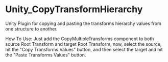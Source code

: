 # Unity_CopyTransformHierarchy

Unity Plugin for copying and pasting the transforms hierarchy values from one structure to another.

How To Use: 
Just add the CopyMultipleTransforms component to both source Root Transform and target Root Transform, 
now, select the source, hit the "Copy Transforms Values" button, and then select the target and hit the "Paste Transforms Values" button.
